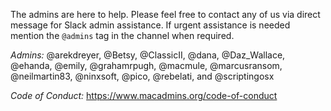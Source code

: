 The admins are here to help. Please feel free to contact any of us via direct message for Slack admin assistance. If urgent assistance is needed mention the `@admins` tag in the channel when required.

*Admins:*
@arekdreyer, @Betsy, @ClassicII, @dana, @Daz_Wallace, @ehanda, @emily, @grahamrpugh, @macmule, @marcusransom, @neilmartin83, @ninxsoft, @pico, @rebelati, and @scriptingosx

*Code of Conduct:*
https://www.macadmins.org/code-of-conduct

